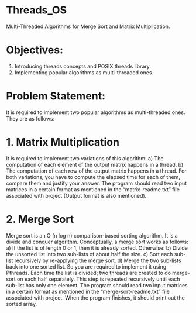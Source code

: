 # Threads_OS
Multi-Threaded Algorithms for Merge Sort and Matrix Multiplication. 
# Objectives: 
1. Introducing threads concepts and POSIX threads library.
2. Implementing popular algorithms as multi-threaded ones.  
# Problem Statement:
It is required to implement two popular algorithms as multi-threaded ones. 
They are as follows: 
# 1. Matrix Multiplication
It is required to implement two variations of this algorithm: a) The computation of each element of the output matrix happens in a thread. b) The computation of each row of the output matrix happens in a thread. For both variations, you have to compute the elapsed time for each of them, compare them and justify your answer. The program should read two input matrices in a certain format as mentioned in the “matrix-readme.txt” file associated with project (Output format is also mentioned). 
# 2. Merge Sort 
Merge sort is an O (n log n) comparison-based sorting algorithm. It is a divide and conquer algorithm. Conceptually, a merge sort works as follows: a) If the list is of length 0 or 1, then it is already sorted. Otherwise: b) Divide the unsorted list into two sub-lists of about half the size. c) Sort each sub-list recursively by re-applying the merge sort. d) Merge the two sub-lists back into one sorted list. So you are required to implement it using Pthreads. Each time the list is divided; two threads are created to do merge-sort on each half separately. This step is repeated recursively until each sub-list has only one element. The program should read two input matrices in a certain format as mentioned in the “merge-sort-readme.txt” file associated with project. When the program finishes, it should print out the sorted array. 
